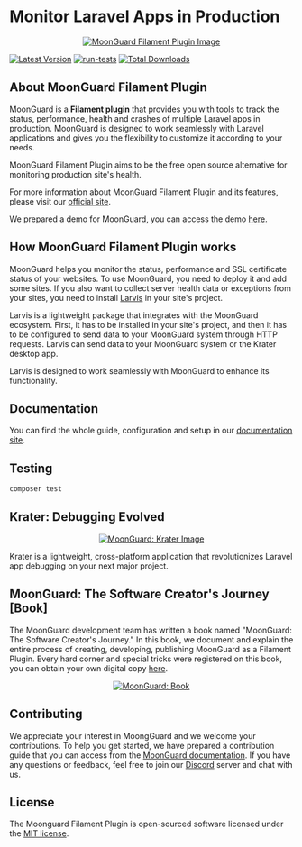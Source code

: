 # Monitor Laravel Apps in Production

<p align="center"><a href="https://moonguard.dev/filament-plugin" target="_blank"><img src="https://github.com/taecontrol/moonguard/assets/61505019/e66303aa-092b-4ca0-a7d7-cc573fe7fb55?raw=true" class="filament-hidden" alt="MoonGuard Filament Plugin Image"></a></p>

[![Latest Version](https://img.shields.io/github/release/taecontrol/moonguard.svg?style=flat-square)](https://github.com/taecontrol/moonguard/releases)
[![run-tests](https://github.com/taecontrol/moonguard/actions/workflows/run-tests.yml/badge.svg)](https://github.com/taecontrol/moonguard/actions/workflows/run-tests.yml)
[![Total Downloads](https://img.shields.io/packagist/dt/taecontrol/moonguard.svg?style=flat-square)](https://packagist.org/packages/taecontrol/moonguard)

## About MoonGuard Filament Plugin

MoonGuard is a **Filament plugin** that provides you with tools to track the status, performance, health and crashes of multiple Laravel apps in production. MoonGuard is designed to work seamlessly with Laravel applications and gives you the flexibility to customize it according to your needs.

MoonGuard Filament Plugin aims to be the free open source alternative for monitoring production site's health.

For more information about MoonGuard Filament Plugin and its features, please visit our [official site](https://moonguard.dev/filament-plugin).

We prepared a demo for MoonGuard, you can access the demo [here](https://moonguard.dev/moonguard).

## How MoonGuard Filament Plugin works

MoonGuard helps you monitor the status, performance and SSL certificate status of your websites. To use MoonGuard, you need to deploy it and add some sites. If you also want to collect server health data or exceptions from your sites, you need to install [Larvis](https://github.com/taecontrol/larvis) in your site's project.

Larvis is a lightweight package that integrates with the MoonGuard ecosystem. First, it has to be installed in your site's project, and then it has to be configured to send data to your MoonGuard system through HTTP requests. Larvis can send data to your MoonGuard system or the Krater desktop app. 

Larvis is designed to work seamlessly with MoonGuard to enhance its functionality.

## Documentation

You can find the whole guide, configuration and setup in our [documentation site](https://docs.moonguard.dev).

## Testing

```bash
composer test
```

## Krater: Debugging Evolved

<p align="center"><a href="https://moonguard.dev/krater" target="_blank"><img src="https://github.com/taecontrol/moonguard/assets/61505019/63c0ca3d-6a91-4c50-a399-a804cdaf71f0" alt="MoonGuard: Krater Image"></a></p>

Krater is a lightweight, cross-platform application that revolutionizes Laravel app debugging on your next major project. 

## MoonGuard: The Software Creator's Journey [Book]

The MoonGuard development team has written a book named "MoonGuard: The Software Creator's Journey." In this book, we document and explain the entire process of creating, developing, publishing MoonGuard as a Filament Plugin. Every hard corner and special tricks were registered on this book, you can obtain your own digital copy [here](https://moonguard.dev/book). 

<p align="center"><a href="https://moonguard.dev/book" target="_blank"><img src="https://github.com/taecontrol/moonguard/assets/61505019/ecae1c7a-9602-4c43-8ee0-ac684bd636b1" alt="MoonGuard: Book"></a></p>

## Contributing

We appreciate your interest in MoongGuard and we welcome your contributions. To help you get started, we have prepared a contribution guide that you can access from the [MoonGuard documentation](https://docs.moonguard.dev/contributions). If you have any questions or feedback, feel free to join our [Discord](https://discord.com/invite/vCCy4aJxnY) server and chat with us.

## License

The Moonguard Filament Plugin is open-sourced software licensed under the [MIT license](https://opensource.org/licenses/MIT).
